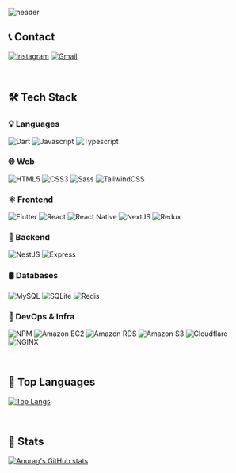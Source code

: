 ![header](https://capsule-render.vercel.app/api?type=soft&color=ebebeb&height=180&text=JaeYun's%20Github&animation=blink&fontColor=232323&fontSize=60)


## 📞 Contact

[![Instagram](https://img.shields.io/badge/Instagram-E4405F?style=for-the-badge&logo=Instagram&logoColor=white)](https://www.instagram.com/yun.dart/)
[![Gmail](https://img.shields.io/badge/Gmail-EA4335?style=for-the-badge&logo=Gmail&logoColor=white)](mailto:leejaeyun0922@gmail.com)

<br/>

## 🛠 Tech Stack

### 💡 Languages
![Dart](https://img.shields.io/badge/Dart-5CC8B2.svg?&style=for-the-badge&logo=Dart&logoColor=white)
![Javascript](https://img.shields.io/badge/Javascript-F7DF1E.svg?&style=for-the-badge&logo=Javascript&logoColor=black)
![Typescript](https://img.shields.io/badge/Typescript-3178C6.svg?&style=for-the-badge&logo=Typescript&logoColor=white)

### 🌐 Web  
![HTML5](https://img.shields.io/badge/HTML5-E34F26.svg?&style=for-the-badge&logo=HTML5&logoColor=white)
![CSS3](https://img.shields.io/badge/CSS3-1572B6.svg?&style=for-the-badge&logo=CSS3&logoColor=white)
![Sass](https://img.shields.io/badge/Sass-CC6699.svg?&style=for-the-badge&logo=Sass&logoColor=white)
![TailwindCSS](https://img.shields.io/badge/TailwindCSS-06B6D4.svg?&style=for-the-badge&logo=TailwindCSS&logoColor=white)


### ⚛️ Frontend 
![Flutter](https://img.shields.io/badge/Flutter-02569B.svg?&style=for-the-badge&logo=Flutter&logoColor=white)
![React](https://img.shields.io/badge/React-61DAFB.svg?&style=for-the-badge&logo=React&logoColor=black)
![React Native](https://img.shields.io/badge/React--Native-61DAFB.svg?&style=for-the-badge&logo=React&logoColor=black)
![NextJS](https://img.shields.io/badge/NextJS-000000?style=for-the-badge&logo=next.js&logoColor=white)
![Redux](https://img.shields.io/badge/Redux-764ABC.svg?&style=for-the-badge&logo=Redux&logoColor=white)

### 🔧 Backend  
![NestJS](https://img.shields.io/badge/NestJS-E0234E.svg?&style=for-the-badge&logo=NestJS&logoColor=white)
![Express](https://img.shields.io/badge/Express-000000.svg?&style=for-the-badge&logo=Express&logoColor=white)

### 🛢️ Databases  
![MySQL](https://img.shields.io/badge/MySQL-4479A1.svg?&style=for-the-badge&logo=MySQL&logoColor=white)
![SQLite](https://img.shields.io/badge/sqlite-07405e.svg?style=for-the-badge&logo=sqlite&logoColor=white)
![Redis](https://img.shields.io/badge/Redis-DC382D.svg?&style=for-the-badge&logo=Redis&logoColor=white)

### 🧰 DevOps & Infra  
![NPM](https://img.shields.io/badge/NPM-CB3837.svg?&style=for-the-badge&logo=NPM&logoColor=white)
![Amazon EC2](https://img.shields.io/badge/Amazon%20EC2-FF9900.svg?style=for-the-badge&logo=Amazon%20EC2&logoColor=white)
![Amazon RDS](https://img.shields.io/badge/Amazon%20RDS-527FFF.svg?style=for-the-badge&logo=Amazon%20RDS&logoColor=white)
![Amazon S3](https://img.shields.io/badge/Amazon%20S3-569A31.svg?&style=for-the-badge&logo=Amazon%20S3&logoColor=white)
![Cloudflare](https://img.shields.io/badge/Cloudflare-F38020.svg?&style=for-the-badge&logo=Cloudflare&logoColor=white)
![NGINX](https://img.shields.io/badge/NGINX-009639.svg?&style=for-the-badge&logo=NGINX&logoColor=white)

<br/>

## 🏅 Top Languages

[![Top Langs](https://github-readme-stats.vercel.app/api/top-langs/?username=ggalmury&layout=compact)](https://github.com/anuraghazra/github-readme-stats)

<br/>

## 📌 Stats

[![Anurag's GitHub stats](https://github-readme-stats.vercel.app/api?username=ggalmury&show_icons=true&theme=default)](https://github.com/anuraghazra/github-readme-stats)

<!--
**ggalmury/ggalmury** is a ✨ _special_ ✨ repository because its `README.md` (this file) appears on your GitHub profile.

Here are some ideas to get you started:

- 🔭 I’m currently working on ...
- 🌱 I’m currently learning ...
- 👯 I’m looking to collaborate on ...
- 🤔 I’m looking for help with ...
- 💬 Ask me about ...
- 📫 How to reach me: ...
- 😄 Pronouns: ...
- ⚡ Fun fact: ...
-->

